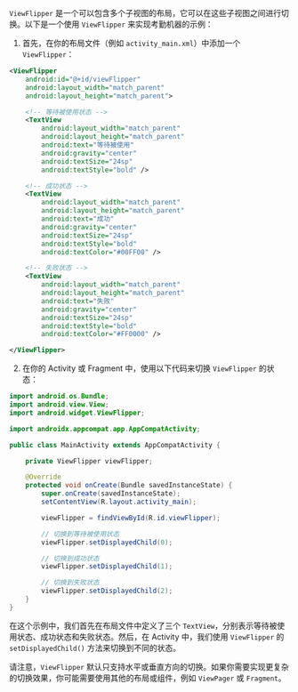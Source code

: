 `ViewFlipper` 是一个可以包含多个子视图的布局，它可以在这些子视图之间进行切换。以下是一个使用 `ViewFlipper` 来实现考勤机器的示例：

1. 首先，在你的布局文件（例如 `activity_main.xml`）中添加一个 `ViewFlipper`：

```xml
<ViewFlipper
    android:id="@+id/viewFlipper"
    android:layout_width="match_parent"
    android:layout_height="match_parent">

    <!-- 等待被使用状态 -->
    <TextView
        android:layout_width="match_parent"
        android:layout_height="match_parent"
        android:text="等待被使用"
        android:gravity="center"
        android:textSize="24sp"
        android:textStyle="bold" />

    <!-- 成功状态 -->
    <TextView
        android:layout_width="match_parent"
        android:layout_height="match_parent"
        android:text="成功"
        android:gravity="center"
        android:textSize="24sp"
        android:textStyle="bold"
        android:textColor="#00FF00" />

    <!-- 失败状态 -->
    <TextView
        android:layout_width="match_parent"
        android:layout_height="match_parent"
        android:text="失败"
        android:gravity="center"
        android:textSize="24sp"
        android:textStyle="bold"
        android:textColor="#FF0000" />

</ViewFlipper>
```

2. 在你的 Activity 或 Fragment 中，使用以下代码来切换 `ViewFlipper` 的状态：

```java
import android.os.Bundle;
import android.view.View;
import android.widget.ViewFlipper;

import androidx.appcompat.app.AppCompatActivity;

public class MainActivity extends AppCompatActivity {

    private ViewFlipper viewFlipper;

    @Override
    protected void onCreate(Bundle savedInstanceState) {
        super.onCreate(savedInstanceState);
        setContentView(R.layout.activity_main);

        viewFlipper = findViewById(R.id.viewFlipper);

        // 切换到等待被使用状态
        viewFlipper.setDisplayedChild(0);

        // 切换到成功状态
        viewFlipper.setDisplayedChild(1);

        // 切换到失败状态
        viewFlipper.setDisplayedChild(2);
    }
}
```

在这个示例中，我们首先在布局文件中定义了三个 `TextView`，分别表示等待被使用状态、成功状态和失败状态。然后，在 Activity 中，我们使用 `ViewFlipper` 的 `setDisplayedChild()` 方法来切换到不同的状态。

请注意，`ViewFlipper` 默认只支持水平或垂直方向的切换。如果你需要实现更复杂的切换效果，你可能需要使用其他的布局或组件，例如 `ViewPager` 或 `Fragment`。
